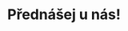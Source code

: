 ---
title: Přednášej u nás!
layout: single

headerTitle: "Přednášej u nás!"
headerText: "Sdílej své úspěchy a zkušenosti s vrstevníky a pomáhej tak tvořit komunitu aktivních lidí!"
---